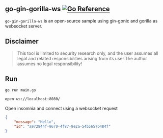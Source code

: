 ## go-gin-gorilla-ws [![Go Reference][1]][2]

`go-gin-gorilla-ws` is an open-source sample using gin-gonic and gorilla as websocket server.

## Disclaimer
> This tool is limited to security research only, and the user assumes all legal and related responsibilities arising from its use! The author assumes no legal responsibility!

## Run
```bash
go run main.go

open ws://localhost:8080/
```

Open insomnia and connect using a websocket request
```json
{
    "message": "Hello",
    "id": "a972844f-9670-4f87-9e2a-54b5657b484f"
}
```


[1]: https://pkg.go.dev/badge/github.com/teocci/go-gin-gorilla-ws.svg
[2]: https://pkg.go.dev/github.com/teocci/go-gin-gorilla-ws
[3]: https://github.com/teocci/go-gin-gorilla-ws/releases/tag/v1.0.0



